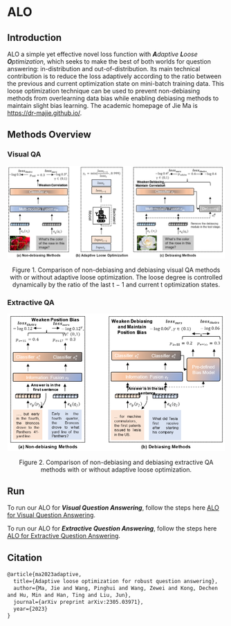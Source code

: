 # ALO

## Introduction

ALO a simple yet effective novel loss function with ***A**daptive **L**oose **O**ptimization*, which seeks to make the best of both worlds for question answering: in-distribution and out-of-distribution. Its main technical contribution is to reduce the loss adaptively according to the ratio between the previous and current optimization state on mini-batch training data. This loose optimization technique can be used to prevent non-debiasing methods from overlearning data bias while enabling debiasing methods to maintain slight bias learning. The academic homepage of Jie Ma is https://dr-majie.github.io/.

## Methods Overview

### Visual QA

![vqa](images/vqa.png)

<center>Figure 1. Comparison of non-debiasing and debiasing visual QA methods with or without adaptive loose optimization. The loose degree is controlled dynamically by the ratio of the last t − 1 and current t optimization states.</center>

### Extractive QA

![qa](images/qa.png)

<center>Figure 2. Comparison of non-debiasing and debiasing extractive QA methods with or without adaptive loose optimization.</center>

## Run

To run our ALO for ***Visual Question Answering***, follow the steps here [ALO for Visual Question Answering](https://github.com/reml-group/ALO/tree/main/vqa-alo).

To run our ALO for ***Extractive Question Answering***, follow the steps here [ALO for Extractive Question Answering](https://github.com/reml-group/ALO/tree/main/qa-alo).

## Citation
```
@article{ma2023adaptive,
  title={Adaptive loose optimization for robust question answering},
  author={Ma, Jie and Wang, Pinghui and Wang, Zewei and Kong, Dechen and Hu, Min and Han, Ting and Liu, Jun},
  journal={arXiv preprint arXiv:2305.03971},
  year={2023}
}
```

